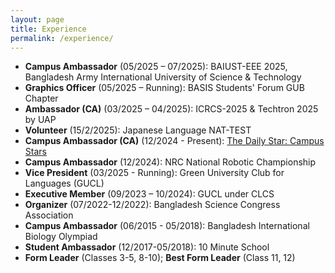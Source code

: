 ```yaml
---
layout: page
title: Experience
permalink: /experience/
---
```

- **Campus Ambassador** (05/2025 – 07/2025): BAIUST-EEE 2025, Bangladesh Army International University of Science & Technology
- **Graphics Officer** (05/2025 – Running): BASIS Students' Forum GUB Chapter
- **Ambassador (CA)** (03/2025 – 04/2025): ICRCS-2025 & Techtron 2025 by UAP
- **Volunteer** (15/2/2025): Japanese Language NAT-TEST
- **Campus Ambassador (CA)** (12/2024 - Present): [The Daily Star: Campus Stars](https://www.thedailystar.net/author/md-moshiur-rahman)
- **Campus Ambassador** (12/2024): NRC National Robotic Championship
- **Vice President** (03/2025 - Running): Green University Club for Languages (GUCL)
- **Executive Member** (09/2023 – 10/2024): GUCL under CLCS
- **Organizer** (07/2022-12/2022): Bangladesh Science Congress Association
- **Campus Ambassador** (06/2015 - 05/2018): Bangladesh International Biology Olympiad
- **Student Ambassador** (12/2017-05/2018): 10 Minute School
- **Form Leader** (Classes 3-5, 8-10); **Best Form Leader** (Class 11, 12)